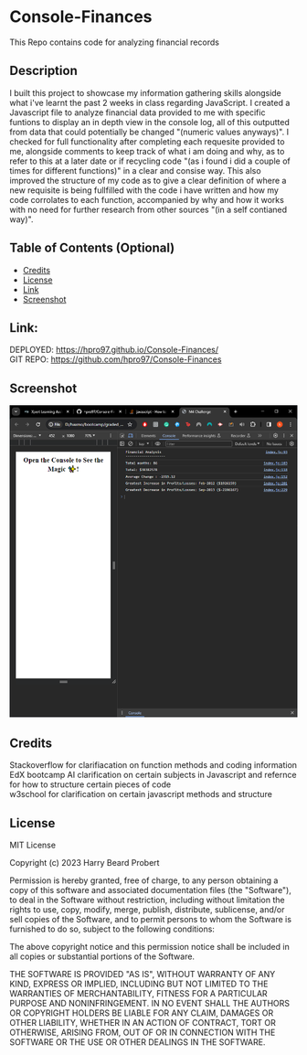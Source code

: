 # Console-Finances
This Repo contains code for analyzing financial records

## Description 

I built this project to showcase my information gathering skills alongside what i've learnt the past 2 weeks in class regarding JavaScript. I created a Javascript file to analyze financial data provided to me with specific funtions to display an in depth view in the console log, all of this outputted from data that could potentially be changed "(numeric values anyways)". I checked for full functionality after completing each requesite provided to me, alongside comments to keep track of what i am doing and why, as to refer to this at a later date or if recycling code "(as i found i did a couple of times for different functions)" in a clear and consise way. This also improved the structure of my code as to give a clear definition of where a new requisite is being fullfilled with the code i have written and how my code corrolates to each function, accompanied by why and how it works with no need for further research from other sources "(in a self contianed way)".

## Table of Contents (Optional)

* [Credits](#credits)
* [License](#license)
* [Link](#link)
* [Screenshot](#Screenshot)

## Link:
DEPLOYED: https://hpro97.github.io/Console-Finances/<br>
GIT REPO: https://github.com/hpro97/Console-Finances<br>

## Screenshot

![screenshot of deployed page](/images/screenshot.png "screenshot")

## Credits

Stackoverflow for clarifiacation on function methods and coding information<br>
EdX bootcamp AI clarification on certain subjects in Javascript and refernce for how to structure certain pieces of code<br>
w3school for clarification on certain javascript methods and structure<br>

## License

MIT License<br>

Copyright (c) 2023 Harry Beard Probert<br>

Permission is hereby granted, free of charge, to any person obtaining a copy
of this software and associated documentation files (the "Software"), to deal
in the Software without restriction, including without limitation the rights
to use, copy, modify, merge, publish, distribute, sublicense, and/or sell
copies of the Software, and to permit persons to whom the Software is
furnished to do so, subject to the following conditions:<br>

The above copyright notice and this permission notice shall be included in all
copies or substantial portions of the Software.<br>

THE SOFTWARE IS PROVIDED "AS IS", WITHOUT WARRANTY OF ANY KIND, EXPRESS OR
IMPLIED, INCLUDING BUT NOT LIMITED TO THE WARRANTIES OF MERCHANTABILITY,
FITNESS FOR A PARTICULAR PURPOSE AND NONINFRINGEMENT. IN NO EVENT SHALL THE
AUTHORS OR COPYRIGHT HOLDERS BE LIABLE FOR ANY CLAIM, DAMAGES OR OTHER
LIABILITY, WHETHER IN AN ACTION OF CONTRACT, TORT OR OTHERWISE, ARISING FROM,
OUT OF OR IN CONNECTION WITH THE SOFTWARE OR THE USE OR OTHER DEALINGS IN THE
SOFTWARE.<br>